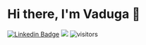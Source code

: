 # Hi there, I'm Vaduga 👋

[![Linkedin Badge](https://img.shields.io/badge/-LinkedIn-0e76a8?style=flat-square&logo=Linkedin&logoColor=white)](https://www.linkedin.com/in/vaduga/) [![](https://www.codewars.com/users/vaduga/badges/micro)](https://www.codewars.com/users/vaduga) ![visitors](https://visitor-badge.glitch.me/badge?page_id=bondiano.bondiano)  


<!--
**vaduga/vaduga** is a ✨ _special_ ✨ repository because its `README.md` (this file) appears on your GitHub profile.

__Prefer__:
* <img align="left" alt="JavaScript" width="20px"
src="https://raw.githubusercontent.com/github/explore/80688e429a7d4ef2fca1e82350fe8e3517d3494d/topics/typescript/typescript.png" />
<img align="left" alt="React" width="20px" 
  src="https://raw.githubusercontent.com/github/explore/80688e429a7d4ef2fca1e82350fe8e3517d3494d/topics/react/react.png" />
<img align="left" alt="Node.js" width="20px" 
  src="https://raw.githubusercontent.com/github/explore/80688e429a7d4ef2fca1e82350fe8e3517d3494d/topics/nodejs/nodejs.png" />   

## Connect with me

- [🛩 Telegram][telegram]
- [✉️ Email][email]



[twitter]: https://twitter.com/vaduga
[linkedin]: https://linkedin.com/in/vaduga/
[telegram]: https://t.me/vaduga
[email]: mailto:arbitr38@gmail.com
-->
